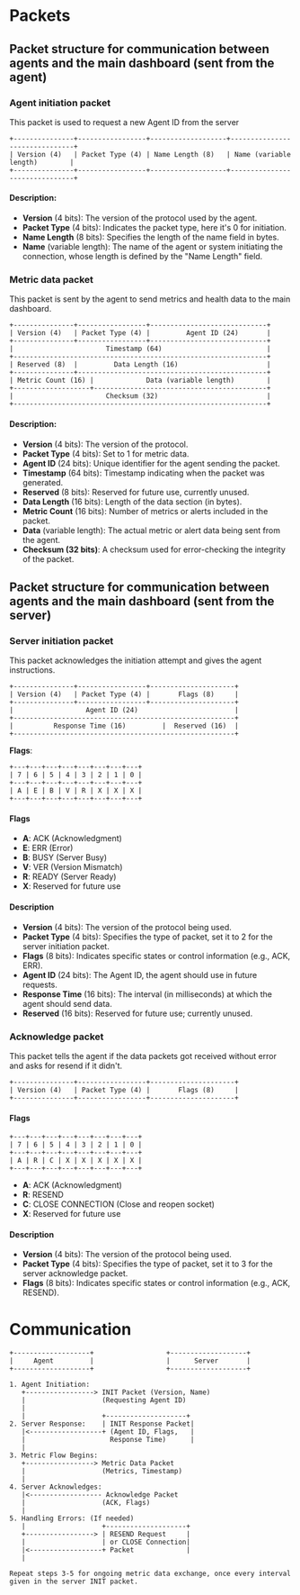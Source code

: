 # Packets

## Packet structure for communication between agents and the main dashboard (sent from the agent)

### Agent initiation packet

This packet is used to request a new Agent ID from the server 

```
+---------------+-----------------+-------------------+-------------------------------+
| Version (4)   | Packet Type (4) | Name Length (8)   | Name (variable length)        |
+---------------+-----------------+-------------------+-------------------------------+
```

#### Description:
- **Version** (4 bits): The version of the protocol used by the agent.
- **Packet Type** (4 bits): Indicates the packet type, here it's 0 for initiation.
- **Name Length** (8 bits): Specifies the length of the name field in bytes.
- **Name** (variable length): The name of the agent or system initiating the connection, whose length is defined by the "Name Length" field.

### Metric data packet

This packet is sent by the agent to send metrics and health data to the main dashboard.

```
+---------------+-----------------+-----------------------------+
| Version (4)   | Packet Type (4) |         Agent ID (24)       |
+---------------+-----------------+-----------------------------+
|                       Timestamp (64)                          |
+---------------------------------------------------------------+
| Reserved (8)  |         Data Length (16)                      |
+---------------+-----------------------------------------------+
| Metric Count (16) |             Data (variable length)        |
+-------------------+-------------------------------------------+
|                       Checksum (32)                           |
+---------------------------------------------------------------+
```

#### Description:
- **Version** (4 bits): The version of the protocol.
- **Packet Type** (4 bits): Set to 1 for metric data.
- **Agent ID** (24 bits): Unique identifier for the agent sending the packet.
- **Timestamp** (64 bits): Timestamp indicating when the packet was generated.
- **Reserved** (8 bits): Reserved for future use, currently unused.
- **Data Length** (16 bits): Length of the data section (in bytes).
- **Metric Count** (16 bits): Number of metrics or alerts included in the packet.
- **Data** (variable length): The actual metric or alert data being sent from the agent.
- **Checksum (32 bits)**: A checksum used for error-checking the integrity of the packet.

## Packet structure for communication between agents and the main dashboard (sent from the server)

### Server initiation packet

This packet acknowledges the initiation attempt and gives the agent instructions.

```
+---------------+-----------------+---------------------+
| Version (4)   | Packet Type (4) |       Flags (8)     |
+---------------+-----------------+---------------------+
|                  Agent ID (24)                        |
+-------------------------------------------------------+
|          Response Time (16)         |  Reserved (16)  |
+-------------------------------------------------------+
```

**Flags**:
```
+---+---+---+---+---+---+---+---+
| 7 | 6 | 5 | 4 | 3 | 2 | 1 | 0 |
+---+---+---+---+---+---+---+---+
| A | E | B | V | R | X | X | X |
+---+---+---+---+---+---+---+---+
```

#### Flags

- **A**: ACK (Acknowledgment)
- **E**: ERR (Error)
- **B**: BUSY (Server Busy)
- **V**: VER (Version Mismatch)
- **R**: READY (Server Ready)
- **X**: Reserved for future use


#### Description

- **Version** (4 bits): The version of the protocol being used.
- **Packet Type** (4 bits): Specifies the type of packet, set it to 2 for the server initiation packet.
- **Flags** (8 bits): Indicates specific states or control information (e.g., ACK, ERR).
- **Agent ID** (24 bits): The Agent ID, the agent should use in future requests.
- **Response Time** (16 bits): The interval (in milliseconds) at which the agent should send data.
- **Reserved** (16 bits): Reserved for future use; currently unused.


### Acknowledge packet

This packet tells the agent if the data packets got received without error and asks for resend if it didn't.

```
+---------------+-----------------+---------------------+
| Version (4)   | Packet Type (4) |       Flags (8)     |
+---------------+-----------------+---------------------+
```

#### Flags

```
+---+---+---+---+---+---+---+---+
| 7 | 6 | 5 | 4 | 3 | 2 | 1 | 0 |
+---+---+---+---+---+---+---+---+
| A | R | C | X | X | X | X | X |
+---+---+---+---+---+---+---+---+
```

- **A**: ACK (Acknowledgment)
- **R**: RESEND
- **C**: CLOSE CONNECTION (Close and reopen socket)
- **X**: Reserved for future use

#### Description

- **Version** (4 bits): The version of the protocol being used.
- **Packet Type** (4 bits): Specifies the type of packet, set it to 3 for the server acknowledge packet.
- **Flags** (8 bits): Indicates specific states or control information (e.g., ACK, RESEND).


# Communication

```
+-------------------+                  +-------------------+
|     Agent         |                  |      Server       |
+-------------------+                  +-------------------+

1. Agent Initiation:
   +-----------------> INIT Packet (Version, Name)
   |                   (Requesting Agent ID)
   |
   |                   +--------------------+
2. Server Response:    | INIT Response Packet|
   |<------------------+ (Agent ID, Flags,   |
   |                     Response Time)      |
   |
3. Metric Flow Begins:
   +-----------------> Metric Data Packet
   |                   (Metrics, Timestamp)
   |
4. Server Acknowledges:
   |<------------------ Acknowledge Packet
   |                   (ACK, Flags)
   |
5. Handling Errors: (If needed)
   |                   +--------------------+
   +-----------------> | RESEND Request     |
   |                   | or CLOSE Connection|
   |<------------------+ Packet             |
   |

Repeat steps 3-5 for ongoing metric data exchange, once every interval given in the server INIT packet.
```
